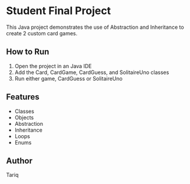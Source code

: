 # Student Final Project

This Java project demonstrates the use of Abstraction and Inheritance to create 2 custom card games. 

## How to Run
1. Open the project in an Java IDE
2. Add the Card, CardGame, CardGuess, and SolitaireUno classes
3. Run either game, CardGuess or SolitaireUno
   
## Features
- Classes
- Objects
- Abstraction
- Inheritance
- Loops
- Enums

## Author
Tariq
